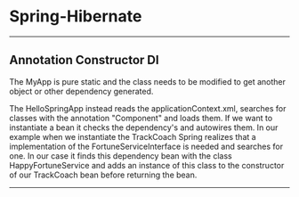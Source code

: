 # Spring-Hibernate

---

## Annotation Constructor DI

The MyApp is pure static and the class needs to be modified to get another object or other dependency generated.

The HelloSpringApp instead reads the applicationContext.xml, searches for classes with the annotation "Component" and loads them. If we want to instantiate a bean it checks the dependency's and autowires them. In our example when we instantiate the TrackCoach Spring realizes that a implementation of the FortuneServiceInterface is needed and searches for one. In our case it finds this dependency bean with the class HappyFortuneService and adds an instance of this class to the constructor of our TrackCoach bean before returning the bean. 

---


